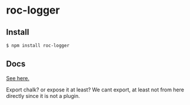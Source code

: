 # roc-logger

## Install

```sh
$ npm install roc-logger
```

## Docs
[See here.](../../docs/Logging.md)

Export chalk? or expose it at least? We cant export, at least not from here directly since it is not a plugin.
